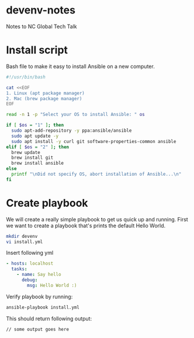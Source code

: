 # devenv-notes
Notes to NC Global Tech Talk

# Install script

Bash file to make it easy to install Ansible on a new computer.

```bash
#!/usr/bin/bash

cat <<EOF
1. Linux (apt package manager)
2. Mac (brew package manager)
EOF

read -n 1 -p "Select your OS to install Ansible: " os

if [ $os = "1" ]; then
  sudo apt-add-repository -y ppa:ansible/ansible
  sudo apt update -y
  sudo apt install -y curl git software-properties-common ansible
elif [ $os = "2" ]; then
  brew update
  brew install git
  brew install ansible
else
  printf "\nDid not specify OS, abort installation of Ansible...\n"
fi
```

# Create playbook

We will create a really simple playbook to get us quick up and running.
First we want to create a playbook that's prints the default Hello World.

```bash
mkdir devenv
vi install.yml
```

Insert following yml

```yml
- hosts: localhost
  tasks:
    - name: Say hello
      debug:
        msg: Hello World :)
```

Verify playbook by running:

```bash
ansible-playbook install.yml
```

This should return following output:

```bash
// some output goes here
```
